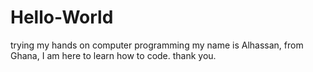 # Hello-World
trying my hands on computer programming
my name is Alhassan, from Ghana, I am here to learn how to code.
thank you.
